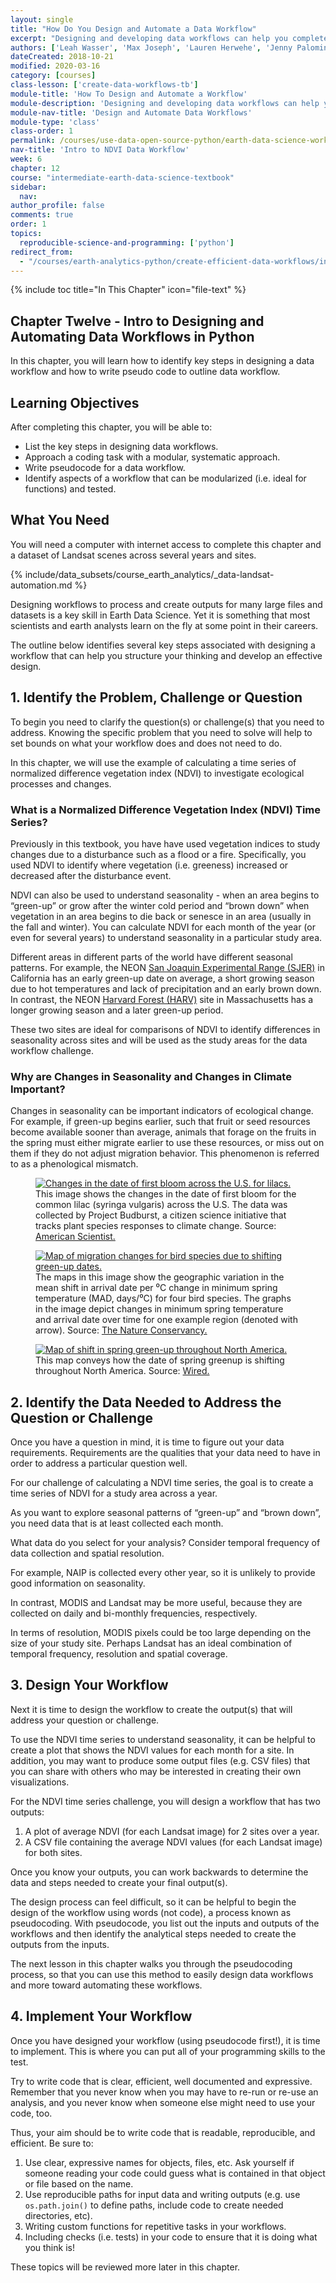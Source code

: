 ```yaml
---
layout: single
title: "How Do You Design and Automate a Data Workflow"
excerpt: "Designing and developing data workflows can help you complete your work more efficiently by allowing you to repeat and automate data tasks. Learn how to design and develop efficient workflows to automate data analyses in Python."
authors: ['Leah Wasser', 'Max Joseph', 'Lauren Herwehe', 'Jenny Palomino', 'Joe McGlinchy']
dateCreated: 2018-10-21
modified: 2020-03-16
category: [courses]
class-lesson: ['create-data-workflows-tb']
module-title: 'How To Design and Automate a Workflow'
module-description: 'Designing and developing data workflows can help you complete your work more efficiently by allowing you to repeat and automate data tasks. Learn how to design and develop automated workflows using the example of calculating a NDVI time series in Python.'
module-nav-title: 'Design and Automate Data Workflows'
module-type: 'class'
class-order: 1
permalink: /courses/use-data-open-source-python/earth-data-science-workflows/design-efficient-automated-data-workflows/
nav-title: 'Intro to NDVI Data Workflow'
week: 6
chapter: 12
course: "intermediate-earth-data-science-textbook"
sidebar:
  nav:
author_profile: false
comments: true
order: 1
topics:
  reproducible-science-and-programming: ['python']
redirect_from:
  - "/courses/earth-analytics-python/create-efficient-data-workflows/intro-to-ndvi-data-workflow/"
---
```


{% include toc title="In This Chapter" icon="file-text" %}

<div class='notice--success' markdown="1">

## <i class="fa fa-ship" aria-hidden="true"></i> Chapter Twelve - Intro to Designing and Automating Data Workflows in Python

In this chapter, you will learn how to identify key steps in designing a data workflow and how to write pseudo code to outline data workflow. 


## <i class="fa fa-graduation-cap" aria-hidden="true"></i> Learning Objectives

After completing this chapter, you will be able to:

* List the key steps in designing data workflows. 
* Approach a coding task with a modular, systematic approach. 
* Write pseudocode for a data workflow.
* Identify aspects of a workflow that can be modularized (i.e. ideal for functions) and tested.


## <i class="fa fa-check-square-o fa-2" aria-hidden="true"></i> What You Need

You will need a computer with internet access to complete this chapter and a dataset of Landsat scenes across several years and sites.
 
{% include/data_subsets/course_earth_analytics/_data-landsat-automation.md %}

</div>

Designing workflows to process and create outputs for many large files and datasets is a key skill in Earth Data Science. Yet it is something that most scientists and earth analysts learn on the fly at some point in their careers. 

The outline below identifies several key steps associated with designing a workflow that can help you structure your thinking and develop an effective design. 


## 1. Identify the Problem, Challenge or Question

To begin you need to clarify the question(s) or challenge(s) that you need to address. Knowing the specific problem that you need to solve will help to set bounds on what your workflow does and does not need to do.

In this chapter, we will use the example of calculating a time series of normalized difference vegetation index (NDVI) to investigate ecological processes and changes.


### What is a Normalized Difference Vegetation Index (NDVI) Time Series?

Previously in this textbook, you have have used vegetation indices to study changes due to a disturbance such as a flood or a fire. Specifically, you used NDVI to identify where vegetation (i.e. greeness) increased or decreased after the disturbance event. 

NDVI can also be used to understand seasonality - when an area begins to “green-up” or grow after the winter cold period and “brown down” when vegetation in an area begins to die back or senesce in an area (usually in the fall and winter).  You can calculate NDVI for each month of the year (or even for several years) to understand seasonality in a particular study area. 

Different areas in different parts of the world have different seasonal patterns. For example, the NEON <a href="https://www.neonscience.org/field-sites/field-sites-map/SJER" target="_blank">San Joaquin Experimental Range (SJER)</a> in California has an early green-up date on average, a short growing season due to hot temperatures and lack of precipitation and an early brown down. In contrast, the NEON <a href="https://www.neonscience.org/field-sites/field-sites-map/HARV" target="_blank">Harvard Forest (HARV)</a> site in Massachusetts has a longer growing season and a later green-up period.   

These two sites are ideal for comparisons of NDVI to identify differences in seasonality across sites and will be used as the study areas for the data workflow challenge. 


### Why are Changes in Seasonality and Changes in Climate Important?

Changes in seasonality can be important indicators of ecological change. For example, if green-up begins earlier, such that fruit or seed resources become available sooner than average, animals that forage on the fruits in the spring must either migrate earlier to use these resources, or miss out on them if they do not adjust migration behavior. This phenomenon is referred to as a phenological mismatch.

<figure>
  <a href="{{ site.url }}/images/courses/earth-analytics/science/phenology/lilac-greenup-map-automation-landsat-ndvi.jpg">
    <img src="{{ site.url }}/images/courses/earth-analytics/science/phenology/lilac-greenup-map-automation-landsat-ndvi.jpg" alt="Changes in the date of first bloom across the U.S. for lilacs.">
  </a>
  <figcaption>This image shows the changes in the date of first bloom for the common lilac (syringa vulgaris) across the U.S. The data was collected by Project Budburst, a citizen science initiative that tracks plant species responses to climate change. Source: <a href="https://www.americanscientist.org/article/citizen-science-takes-root" target="_blank">American Scientist.</a>
  </figcaption>
</figure>

<figure>
  <a href="{{ site.url }}/images/courses/earth-analytics/science/phenology/bird-migration-map-automation-landsat-ndvi.jpg">
    <img src="{{ site.url }}/images/courses/earth-analytics/science/phenology/bird-migration-map-automation-landsat-ndvi.jpg" alt=" Map of migration changes for bird species due to shifting green-up dates.">
  </a>
  <figcaption>The maps in this image show the geographic variation in the mean shift in arrival date per ⁰C change in minimum spring temperature (MAD, days/⁰C) for four bird species. The graphs in the image depict changes in minimum spring temperature and arrival date over time for one example region (denoted with arrow). Source: <a href= "https://blog.nature.org/science/explainer/climate-change-already-changing-seasons-phenology-citizen-science/" target="_blank">The Nature Conservancy.</a>
  </figcaption>
</figure>

<figure>
  <a href="{{ site.url }}/images/courses/earth-analytics/science/phenology/north-america-greenup-map-automation-landsat-ndvi.jpg">
    <img src="{{ site.url }}/images/courses/earth-analytics/science/phenology/north-america-greenup-map-automation-landsat-ndvi.jpg" alt=" Map of shift in spring green-up throughout North America.">
  </a>
  <figcaption>This map conveys how the date of spring greenup is shifting throughout North America. Source: <a href= "https://www.wired.com/2007/11/greenup-of-the-planet-is-not-black-and-white-2/" target="_blank">Wired.</a>
  </figcaption>
</figure>


## 2. Identify the Data Needed to Address the Question or Challenge

Once you have a question in mind, it is time to figure out your data requirements. Requirements are the qualities that your data need to have in order to address a particular question well. 

For our challenge of calculating a NDVI time series, the goal is to create a time series of NDVI for a study area across a year. 

As you want to explore seasonal patterns of “green-up” and “brown down”, you need data that is at least collected each month. 

What data do you select for your analysis? Consider temporal frequency of data collection and spatial resolution. 

For example, NAIP is collected every other year, so it is unlikely to provide good information on seasonality. 

In contrast, MODIS and Landsat may be more useful, because they are collected on daily and bi-monthly frequencies, respectively. 

In terms of resolution, MODIS pixels could be too large depending on the size of your study site. Perhaps Landsat has an ideal combination of temporal frequency, resolution and spatial coverage.


## 3. Design Your Workflow

Next it is time to design the workflow to create the output(s) that will address your question or challenge. 

To use the NDVI time series to understand seasonality, it can be helpful to create a plot that shows the NDVI values for each month for a site.  In addition, you may want to produce some output files (e.g. CSV files) that you can share with others who may be interested in creating their own visualizations. 

For the NDVI time series challenge, you will design a workflow that has two outputs:

1. A plot of average NDVI (for each Landsat image) for 2 sites over a year.
2. A CSV file containing the average NDVI values (for each Landsat image) for both sites. 

Once you know your outputs, you can work backwards to determine the data and steps needed to create your final output(s). 

The design process can feel difficult, so it can be helpful to begin the design of the workflow using words (not code), a process known as pseudocoding. With pseudocode, you list out the inputs and outputs of the workflows and then identify the analytical steps needed to create the outputs from the inputs.

The next lesson in this chapter walks you through the pseudocoding process, so that you can use this method to easily design data workflows and more toward automating these workflows. 


## 4. Implement Your Workflow

Once you have designed your workflow (using pseudocode first!), it is time to implement. This is where you can put all of your programming skills to the test. 

Try to write code that is clear, efficient, well documented and expressive. Remember that you never know when you may have to re-run or re-use an analysis, and you never know when someone else might need to use your code, too.

Thus, your aim should be to write code that is readable, reproducible, and efficient. Be sure to: 

1. Use clear, expressive names for objects, files, etc. Ask yourself if someone reading your code could guess what is contained in that object or file based on the name. 
2. Use reproducible paths for input data and writing outputs (e.g. use `os.path.join()` to define paths, include code to create needed directories, etc).   
3. Writing custom functions for repetitive tasks in your workflows.
4. Including checks (i.e. tests) in your code to ensure that it is doing what you think is! 

These topics will be reviewed more later in this chapter. 
